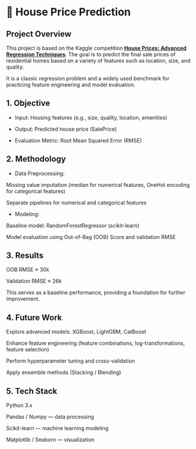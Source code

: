 # 🏡 House Price Prediction

## Project Overview

This project is based on the Kaggle competition **[House Prices: Advanced Regression Techniques](https://www.kaggle.com/competitions/house-prices-advanced-regression-techniques)**. The goal is to predict the final sale prices of residential homes based on a variety of features such as location, size, and quality.

It is a classic regression problem and a widely used benchmark for practicing feature engineering and model evaluation.

## 1. Objective

- Input: Housing features (e.g., size, quality, location, amenities)

- Output: Predicted house price (SalePrice)

- Evaluation Metric: Root Mean Squared Error (RMSE)

## 2. Methodology

- Data Preprocessing:

Missing value imputation (median for numerical features, OneHot encoding for categorical features)

Separate pipelines for numerical and categorical features

- Modeling:

Baseline model: RandomForestRegressor (scikit-learn)

Model evaluation using Out-of-Bag (OOB) Score and validation RMSE

## 3. Results

OOB RMSE ≈ 30k

Validation RMSE ≈ 26k

This serves as a baseline performance, providing a foundation for further improvement.

## 4. Future Work

Explore advanced models: XGBoost, LightGBM, CatBoost

Enhance feature engineering (feature combinations, log-transformations, feature selection)

Perform hyperparameter tuning and cross-validation

Apply ensemble methods (Stacking / Blending)

## 5. Tech Stack

Python 3.x

Pandas / Numpy — data processing

Scikit-learn — machine learning modeling

Matplotlib / Seaborn — visualization
